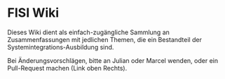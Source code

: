# FISI Wiki

Dieses Wiki dient als einfach-zugängliche Sammlung an Zusammenfassungen mit jedlichen Themen, die ein Bestandteil der Systemintegrations-Ausbildung sind. 

Bei Änderungsvorschlägen, bitte an Julian oder Marcel wenden, oder ein Pull-Request machen (Link oben Rechts).